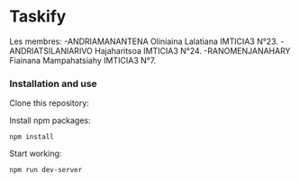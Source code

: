 # Taskify

Les membres:
-ANDRIAMANANTENA Oliniaina Lalatiana    IMTICIA3  N°23.
-ANDRIATSILANIARIVO Hajaharitsoa        IMTICIA3  N°24.
-RANOMENJANAHARY Fiainana Mampahatsiahy IMTICIA3  N°7.

### Installation and use

Clone this repository:

Install npm packages:

```
npm install
```

Start working: 

```
npm run dev-server
```


